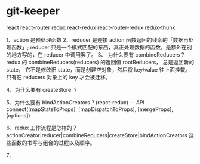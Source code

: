 # git-keeper
react react-router redux react-redux react-router-redux redux-thunk

1、action 是预处理函数
2、reducer 是迎接 action 函数返回的线索的「数据再处理函数」;
	reducer 只是一个模式匹配的东西，真正处理数据的函数，是额外在别的地方写的，在 reducer 中调用罢了。
3、 为什么要有 combineReducers ?
redux 的 combineReducers(reducers) 的返回值 rootReducers， 总是返回新的 state，
它不是修改旧 state，而是创建空对象，然后将 key/value 往上面挂载。只有在 reducers 对象上的 key 才会被迁移。

4、为什么要有 createStore ？

5、为什么要有 bindActionCreators ? 
(react-redux) -- API connect([mapStateToProps], [mapDispatchToProps], [mergeProps], [options])


6、redux 工作流程是怎样的？
actionCreator|reducer|combineReducers|createStore|bindActionCreators 这些函数的书写与组合的过程以及顺序。

7、
